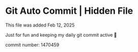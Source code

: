 # Git Auto Commit | Hidden File

This file was added Feb 12, 2025

Just for fun and keeping my daily git commit active 🤪

commit number: 1470459
